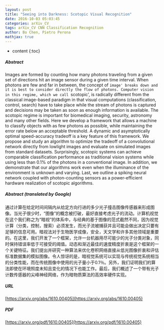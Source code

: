 ```yaml
---
layout: post
title: "Seeing into Darkness: Scotopic Visual Recognition"
date: 2016-10-03 05:03:45
categories: arXiv_CV
tags: arXiv_CV CNN Classification Recognition
author: Bo Chen, Pietro Perona
mathjax: true
---
```


* content
{:toc}

##### Abstract
Images are formed by counting how many photons traveling from a given set of directions hit an image sensor during a given time interval. When photons are few and far in between, the concept of `image' breaks down and it is best to consider directly the flow of photons. Computer vision in this regime, which we call `scotopic', is radically different from the classical image-based paradigm in that visual computations (classification, control, search) have to take place while the stream of photons is captured and decisions may be taken as soon as enough information is available. The scotopic regime is important for biomedical imaging, security, astronomy and many other fields. Here we develop a framework that allows a machine to classify objects with as few photons as possible, while maintaining the error rate below an acceptable threshold. A dynamic and asymptotically optimal speed-accuracy tradeoff is a key feature of this framework. We propose and study an algorithm to optimize the tradeoff of a convolutional network directly from lowlight images and evaluate on simulated images from standard datasets. Surprisingly, scotopic systems can achieve comparable classification performance as traditional vision systems while using less than 0.1% of the photons in a conventional image. In addition, we demonstrate that our algorithms work even when the illuminance of the environment is unknown and varying. Last, we outline a spiking neural network coupled with photon-counting sensors as a power-efficient hardware realization of scotopic algorithms.

##### Abstract (translated by Google)
通过计算在给定时间间隔内从给定方向行进的多少光子撞击图像传感器来形成图像。当光子很少时，“图像”的概念被打破，最好直接考虑光子的流动。计算机视觉在这个我们称之为“暗视”的体系中，与经典的基于图像的范式截然不同，因为视觉计算（分类，控制，搜索）必须发生，而光子流被捕获并且可能会做出决定只要有足够的信息可用。暗视法对于生物医学成像，安全，天文学和许多其他领域是重要的。在这里，我们开发了一个框架，允许一台机器用尽可能少的光子分类对象，同时保持错误率低于可接受的阈值。动态和渐近最佳的速度精度折衷是这个框架的一个关键特征。我们提出并研究一种算法来优化卷积网络直接从低光图像折衷和评估标准数据集的模拟图像。令人惊讶的是，暗视觉系统可以实现与传统视觉系统相当的分类性能，而在传统图像中使用的光子量小于0.1％。另外，我们证明我们的算法即使在环境照度未知且变化的情况下也能工作。最后，我们概述了一个带有光子计数传感器的尖峰神经网络，作为暗物质算法的高效率硬件实现。

##### URL
[https://arxiv.org/abs/1610.00405](https://arxiv.org/abs/1610.00405)

##### PDF
[https://arxiv.org/pdf/1610.00405](https://arxiv.org/pdf/1610.00405)

